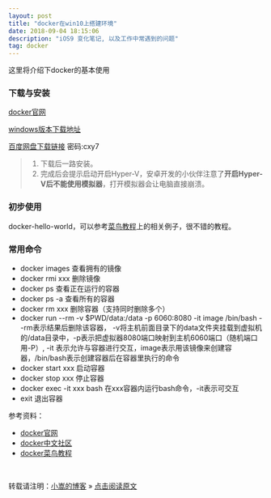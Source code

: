 ```yaml
---
layout: post
title: "docker在win10上搭建环境"
date: 2018-09-04 18:15:06 
description: "iOS9 变化笔记, 以及工作中常遇到的问题"
tag: docker
---
```



这里将介绍下docker的基本使用
     

### 下载与安装

[docker官网](https://www.docker.com/) 

[windows版本下载地址](https://store.docker.com/editions/community/docker-ce-desktop-windows) 

[百度网盘下载链接](https://pan.baidu.com/s/18QhfOUuM8nwJDvSirzRawA) 密码:cxy7

> 1. 下载后一路安装。
> 2. 完成后会提示启动开启Hyper-V，安卓开发的小伙伴注意了**开启Hyper-V后不能使用模拟器**，打开模拟器会让电脑直接崩溃。


### 初步使用

docker-hello-world，可以参考[菜鸟教程](http://www.runoob.com/docker/docker-hello-world.html)上的相关例子，很不错的教程。

### 常用命令
* docker images 查看拥有的镜像
* docker rmi xxx    删除镜像
* docker ps 查看正在运行的容器
* docker ps -a  查看所有的容器
* docker rm xxx 删除容器（支持同时删除多个）
* docker run --rm -v $PWD/data:/data -p 6060:8080 -it image /bin/bash --rm表示结果后删除该容器，
-v将主机前面目录下的data文件夹挂载到虚拟机的/data目录中，-p表示把虚拟器8080端口映射到主机6060端口（随机端口用-P）,
-it 表示允许与容器进行交互，image表示用该镜像来创建容器，/bin/bash表示创建容器后在容器里执行的命令
* docker start xxx 启动容器
* docker stop xxx 停止容器
* docker exec -it xxx bash 在xxx容器内运行bash命令，-it表示可交互
* exit 退出容器


参考资料：

- [docker官网](https://www.docker.com/) 
- [docker中文社区](http://www.docker.org.cn/) 
- [docker菜鸟教程](http://www.runoob.com/docker/docker-tutorial.html)



<br>

转载请注明：[小嵩的博客](http://changs.top) » [点击阅读原文](http://changs.top/2018/09/docker_started/)
